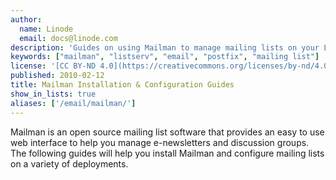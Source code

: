 ```yaml
---
author:
  name: Linode
  email: docs@linode.com
description: 'Guides on using Mailman to manage mailing lists on your Linode.'
keywords: ["mailman", "listserv", "email", "postfix", "mailing list"]
license: '[CC BY-ND 4.0](https://creativecommons.org/licenses/by-nd/4.0)'
published: 2010-02-12
title: Mailman Installation & Configuration Guides
show_in_lists: true
aliases: ['/email/mailman/']
---
```


Mailman is an open source mailing list software that provides an easy to use web interface to help you manage e-newsletters and discussion groups. The following guides will help you install Mailman and configure mailing lists on a variety of deployments.
